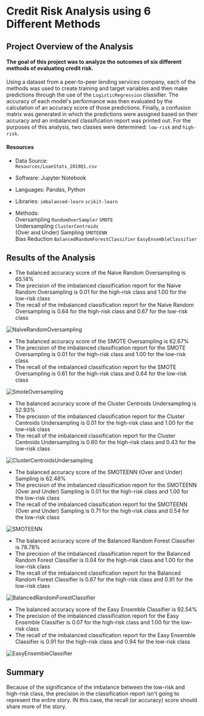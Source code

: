 # Credit Risk Analysis using 6 Different Methods

## Project Overview of the Analysis
#### The goal of this project was to analyze the outcomes of six different methods of evaluating credit risk.
Using a dataset from a peer-to-peer lending services company, each of the methods was used to create training and target variables and then make predictions through the use of the `LogisticRegression` classifier.  The accuracy of each model's performance was then evaluated by the calculation of an accuracy score of those predictions.  Finally, a confusion matrix was generated in which the predictions were assigned based on their accuracy and an imbalanced classification report was printed out.  For the purposes of this analysis, two classes were determined:  `low-risk` and `high-risk`.

#### Resources
- Data Source: <br>
`Resources/LoanStats_2019Q1.csv`

- Software:  Jupyter Notebook
- Languages:  Pandas, Python
- Libraries:  `imbalanced-learn`  `scikit-learn`
- Methods: <br>Oversampling  `RandomOverSampler`  `SMOTE`  
            Undersampling  `ClusterCentroids`  
            (Over and Under) Sampling  `SMOTEENN`  
            Bias Reduction  `BalancedRandomForestClassifier`  `EasyEnsembleClassifier`
  
## Results of the Analysis
* The balanced accuracy score of the Naive Random Oversampling is 65.14%
* The precision of the imbalanced classification report for the Naive Random Oversampling is 0.01 for the high-risk class and 1.00 for the low-risk class
* The recall of the imbalanced classification report for the Naive Random Oversampling is 0.64 for the high-risk class and 0.67 for the low-risk class

![NaiveRandomOversampling](https://user-images.githubusercontent.com/77071776/124400906-8747ff80-dceb-11eb-8a03-f371db85f173.PNG)

* The balanced accuracy score of the SMOTE Oversampling is 62.67%
* The precision of the imbalanced classification report for the SMOTE Oversampling is 0.01 for the high-risk class and 1.00 for the low-risk class
* The recall of the imbalanced classification report for the SMOTE Oversampling is 0.61 for the high-risk class and 0.64 for the low-risk class

![SmoteOversampling](https://user-images.githubusercontent.com/77071776/124400916-97f87580-dceb-11eb-8188-c168a32650c1.PNG)

* The balanced accuracy score of the Cluster Centroids Undersampling is 52.93%
* The precision of the imbalanced classification report for the Cluster Centroids Undersampling is 0.01 for the high-risk class and 1.00 for the low-risk class
* The recall of the imbalanced classification report for the Cluster Centroids Undersampling is 0.60 for the high-risk class and 0.43 for the low-risk class

![ClusterCentroidsUndersampling](https://user-images.githubusercontent.com/77071776/124402077-5b307c80-dcf3-11eb-8ac6-d0e9ce45aaaf.PNG)

* The balanced accuracy score of the SMOTEENN (Over and Under) Sampling is 62.48%
* The precision of the imbalanced classification report for the SMOTEENN (Over and Under) Sampling is 0.01 for the high-risk class and 1.00 for the low-risk class
* The recall of the imbalanced classification report for the SMOTEENN (Over and Under) Sampling is 0.71 for the high-risk class and 0.54 for the low-risk class

![SMOTEENN](https://user-images.githubusercontent.com/77071776/124400926-b8283480-dceb-11eb-8890-1ff3949c8ccf.PNG)

* The balanced accuracy score of the Balanced Random Forest Classifier is 78.78%
* The precision of the imbalanced classification report for the Balanced Random Forest Classifier is 0.04 for the high-risk class and 1.00 for the low-risk class
* The recall of the imbalanced classification report for the Balanced Random Forest Classifier is 0.67 for the high-risk class and 0.91 for the low-risk class

![BalancedRandomForestClassifier](https://user-images.githubusercontent.com/77071776/124400947-dc841100-dceb-11eb-83e0-3decd43cd269.PNG)

* The balanced accuracy score of the Easy Ensemble Classifier is 92.54%
* The precision of the imbalanced classification report for the Easy Ensemble Classifier is 0.07 for the high-risk class and 1.00 for the low-risk class
* The recall of the imbalanced classification report for the Easy Ensemble Classifier is 0.91 for the high-risk class and 0.94 for the low-risk class

![EasyEnsembleClassifier](https://user-images.githubusercontent.com/77071776/124400951-e279f200-dceb-11eb-8ece-d29a3ec4695f.PNG)



## Summary
Because of the significance of the imbalance between the low-risk and high-risk class, the precision in the classification report isn't going to represent the entire story.  IN this case, the recall (or accuracy) score should share more of the story.  
